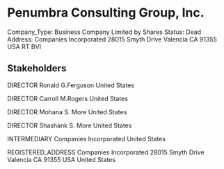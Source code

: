 # Penumbra Consulting Group, Inc.
Company_Type: Business Company Limited by Shares
Status: Dead
Address: Companies Incorporated 28015 Smyth Drive Valencia CA 91355 USA RT BVI

## Stakeholders
DIRECTOR
Ronald G.Ferguson
United States


DIRECTOR
Carroll M.Rogers
United States


DIRECTOR
Mohana S. More
United States


DIRECTOR
Shashank S. More
United States


INTERMEDIARY
Companies Incorporated
United States


REGISTERED_ADDRESS
Companies Incorporated 28015 Smyth Drive Valencia CA 91355 USA
United States


